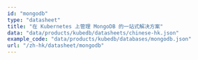 ```yaml
---
id: "mongodb"
type: "datasheet"
title: "在 Kubernetes 上管理 MongoDB 的一站式解决方案"
data: "data/products/kubedb/datasheets/chinese-hk.json"
example_code: "data/products/kubedb/databases/mongodb.json"
url: "/zh-hk/datasheet/mongodb"
---
```

